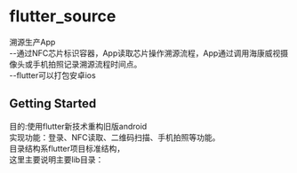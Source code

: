 # flutter_source

溯源生产App  
 --通过NFC芯片标识容器，App读取芯片操作溯源流程，App通过调用海康威视摄像头或手机拍照记录溯源流程时间点。  
 --flutter可以打包安卓ios  

## Getting Started

目的:使用flutter新技术重构旧版android  
实现功能：登录、NFC读取、二维码扫描、手机拍照等功能。  
目录结构系flutter项目标准结构，  
这里主要说明主要lib目录：  






